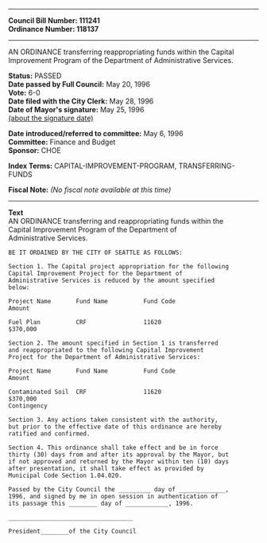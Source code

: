 * * * * *  
  
**Council Bill Number: [](#h0)[](#h2)111241**   
**Ordinance Number: 118137**  
  
* * * * *  
  
AN ORDINANCE transferring reappropriating funds within the Capital Improvement Program of the Department of Administrative Services.  
  
**Status:** PASSED   
**Date passed by Full Council:** May 20, 1996   
**Vote:** 6-0   
**Date filed with the City Clerk:** May 28, 1996   
**Date of Mayor's signature:** May 25, 1996   
[(about the signature date)](/~public/approvaldate.htm)   
  
  
**Date introduced/referred to committee:** May 6, 1996   
**Committee:** Finance and Budget   
**Sponsor:** CHOE   
  
**Index Terms:** CAPITAL-IMPROVEMENT-PROGRAM, TRANSFERRING-FUNDS  
  
**Fiscal Note:** *(No fiscal note available at this time)*  
  
* * * * *  
  
**Text**  
    AN ORDINANCE transferring and reappropriating funds within the  
    Capital Improvement Program of the Department of  
    Administrative Services.  
  
    BE IT ORDAINED BY THE CITY OF SEATTLE AS FOLLOWS:  
  
    Section 1. The Capital project appropriation for the following  
    Capital Improvement Project for the Department of  
    Administrative Services is reduced by the amount specified  
    below:  
  
    Project Name       Fund Name          Fund Code  
    Amount  
  
    Fuel Plan          CRF                11620  
    $370,000  
  
    Section 2. The amount specified in Section 1 is transferred  
    and reappropriated to the following Capital Improvement  
    Project for the Department of Administrative Services:  
  
    Project Name       Fund Name          Fund Code  
    Amount  
  
    Contaminated Soil  CRF                11620  
    $370,000  
    Contingency  
  
    Section 3. Any actions taken consistent with the authority,  
    but prior to the effective date of this ordinance are hereby  
    ratified and confirmed.  
  
    Section 4. This ordinance shall take effect and be in force  
    thirty (30) days from and after its approval by the Mayor, but  
    if not approved and returned by the Mayor within ten (10) days  
    after presentation, it shall take effect as provided by  
    Municipal Code Section 1.04.020.  
  
    Passed by the City Council the _________ day of _____________,  
    1996, and signed by me in open session in authentication of  
    its passage this ________ day of ____________, 1996.  
  
    ___________________________________  
  
    President________of the City Council  

